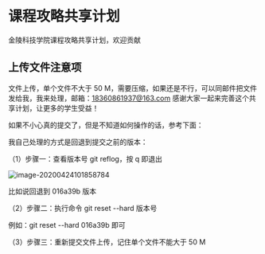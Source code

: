 # 课程攻略共享计划
金陵科技学院课程攻略共享计划，欢迎贡献



## 上传文件注意项

文件上传，单个文件不大于 50 M，需要压缩，如果还是不行，可以同邮件把文件发给我，我来处理，邮箱：18360861937@163.com 感谢大家一起来完善这个共享计划，让更多的学生受益！

如果不小心真的提交了，但是不知道如何操作的话，参考下面：

我自己处理的方式是回退到提交之前的版本：

（1）步骤一：查看版本号  git reflog，按 q 即退出

![image-20200424101858784](https://gitee.com/wugenqiang/PictureBed/raw/master/CS-Notes/20200424101859.png)

比如说回退到 016a39b 版本

（2）步骤二：执行命令 git reset --hard 版本号

例如：git reset --hard 016a39b 即可

（3）步骤三：重新提交文件上传，记住单个文件不能大于 50 M 